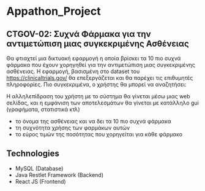 # Appathon_Project

## CTGOV-02: Συχνά Φάρμακα για την αντιμετώπιση μιας συγκεκριμένης Ασθένειας

Θα φτιαχτεί μια δικτυακή εφαρμογή η οποία βρίσκει τα 10 πιο συχνά φάρμακα που έχουν χορηγηθεί για την αντιμετώπιση μιας συγκεκριμένης ασθένειας. Η εφαρμογή, βασισμένη στο dataset του https://clinicaltrials.gov/ θα επεξεργάζεται και θα παρέχει τις επιθυμητές πληροφορίες. Πιο συγκεκριμένα, ο χρήστης θα μπορεί να αναζητήσει: 

Η αλληλεπίδραση του χρήστη με το σύστημα θα γίνεται μέσω μιας web σελίδας, και η εμφάνιση των αποτελεσμάτων θα γίνεται με κατάλληλο gui (γραφήματα, στατιστικά κτλ)

- το όνομα της ασθένειας και να δει τα 10 πιο συχνά φάρμακα 
- τη συχνότητα χρήσης των φαρμάκων αυτών
- το εύρος τιμών της ποσότητας που χορηγείται για κάθε φάρμακο

## Technologies

- MySQL (Database)
- Java Restlet Framework (Backend)
- React JS (Frontend)
